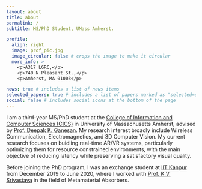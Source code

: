 ```yaml
---
layout: about
title: about
permalink: /
subtitle: MS/PhD Student, UMass Amherst.

profile:
  align: right
  image: prof_pic.jpg
  image_circular: false # crops the image to make it circular
  more_info: >
    <p>A317 LGRC,</p>
    <p>740 N Pleasant St.,</p>
    <p>Amherst, MA 01003</p>

news: true # includes a list of news items
selected_papers: true # includes a list of papers marked as "selected={true}"
social: false # includes social icons at the bottom of the page
---
```


I am a third-year MS/PhD student at the <a href='https://www.cics.umass.edu/'>College of Information and Computer Sciences (CICS)</a> in University of Massachusetts Amherst, advised by <a href='https://people.cs.umass.edu/~dganesan/'>Prof. Deepak K. Ganesan</a>. My research interest broadly include Wireless Communication, Electromagnetics, and 3D Computer Vision. My current research focuses on buidling real-time AR/VR systems, particularly optimizing them for resource constrained environments, with the main objective of reducing latency while preserving a satisfactory visual quality.

Before joining the PhD program, I was an exchange student at <a href='https://iitk.ac.in/'>IIT Kanpur</a> from December 2019 to June 2020, where I worked with <a href='https://home.iitk.ac.in/~kvs/phd.php'>Prof. K.V. Srivastava</a> in the field of Metamaterial Absorbers.
